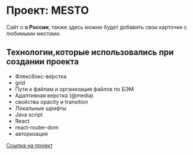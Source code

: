 # Проект: MESTO

Сайт о **о России**, также здесь можно будет добавить свои карточки с любимыми местами.

## Технологии,которые использовались при создании проекта
- Флексбокс-верстка
- grid
- Пути к файлам и организация файлов по БЭМ
- Адаптивная верстка (@media)
- свойства opacity и transition
- Локальные шрифты
- Java script
- React
- react-router-dom
- авторизация 

[Ссылка на проект](https://dobrynyaantonov.github.io/mesto-react/)